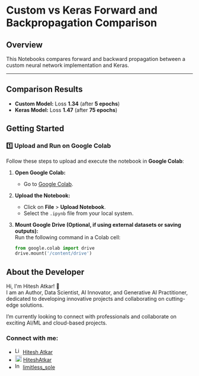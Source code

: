 
# Custom vs Keras Forward and Backpropagation Comparison

## Overview
This Notebooks compares forward and backward propagation between a custom neural network implementation and Keras.

---

## Comparison Results  
- **Custom Model:** Loss **1.34** (after **5 epochs**)  
- **Keras Model:** Loss **1.47** (after **75 epochs**)  

## Getting Started  

### 1️⃣ Upload and Run on Google Colab  
Follow these steps to upload and execute the notebook in **Google Colab**:  

1. **Open Google Colab:**  
   - Go to [Google Colab](https://colab.research.google.com/).  

2. **Upload the Notebook:**  
   - Click on **File** > **Upload Notebook**.  
   - Select the `.ipynb` file from your local system.  

3. **Mount Google Drive (Optional, if using external datasets or saving outputs):**  
   Run the following command in a Colab cell:  
   ```python
   from google.colab import drive
   drive.mount('/content/drive')


## About the Developer  
Hi, I'm Hitesh Atkar! 👋  
I am an Author, Data Scientist, AI Innovator, and Generative AI Practitioner, dedicated to developing innovative projects and collaborating on cutting-edge solutions.

I’m currently looking to connect with professionals and collaborate on exciting AI/ML and cloud-based projects.  

### Connect with me:  
- <img src="https://cdn-icons-png.flaticon.com/512/174/174857.png" alt="LinkedIn Logo" width="17" /> [Hitesh Atkar](https://www.linkedin.com/in/hitesh-atkar-6734a3255/) 
- <img src="https://github.com/favicon.ico" alt="LinkedIn Logo" width="18" /> [HiteshAtkar](https://github.com/HiteshAtkar)  
-  <img src="https://upload.wikimedia.org/wikipedia/commons/9/95/Instagram_logo_2022.svg" alt="Instagram Logo" width="17" /> [limitless_sole](https://www.instagram.com/limitless_sole/)  









